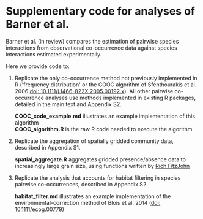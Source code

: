 # Supplementary code for analyses of Barner et al.

Barner et al. (in review) compares the estimation of pairwise species interactions from observational co-occurrence data against species interactions estimated experimentally.

Here we provide code to:

1. Replicate the only co-occurrence method not previously implemented in R ('frequency distribution' or the COOC algorithm of Sfenthourakis et al. 2006 [doi: 10.1111/j.1466-822X.2005.00192.x](https://doi.org/10.1111/j.1466-822X.2005.00192.x)). All other pairwise co-occurrence analyses use methods implemented in existing R packages, detailed in the main text and Appendix S2.   

    **COOC_code_example.md** illustrates an example implementation of this algorithm   
    **COOC_algorithm.R** is the raw R code needed to execute the algorithm

2. Replicate the aggregation of spatially gridded community data, described in Appendix S1.   

    **spatial_aggregate.R** aggregates gridded presence/absence data to increasingly large grain size, using functions written by [Rich FitzJohn](https://gist.github.com/richfitz/11018949)

3. Replicate the analysis that accounts for habitat filtering in species pairwise co-occurrences, described in Appendix S2.   

    **habitat_filter.md** illustrates an example implementation of the environmental-correction method of Blois et al. 2014 ([doi: 10.1111/ecog.00779](https://doi.org/10.1111/ecog.00779))

